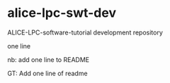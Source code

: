 # alice-lpc-swt-dev
ALICE-LPC-software-tutorial development repository

one line

nb: add one line to README

GT: Add one line of readme
